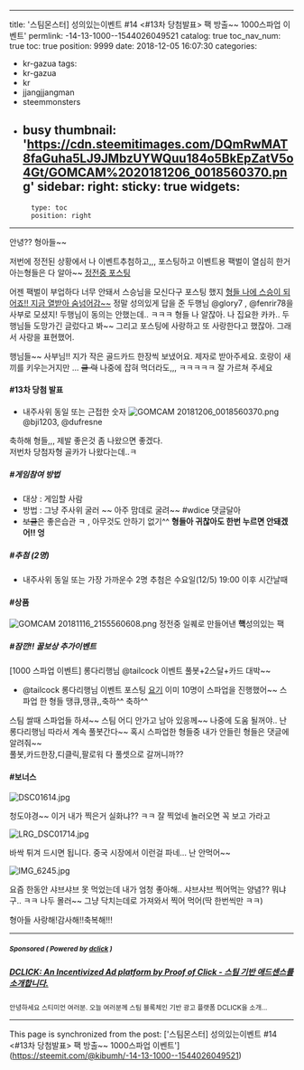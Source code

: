 
---
title: '스팀몬스터] 성의있는이벤트 #14 <#13차 당첨발표> 팩 방출~~  1000스파업 이벤트'
permlink: -14-13-1000--1544026049521
catalog: true
toc_nav_num: true
toc: true
position: 9999
date: 2018-12-05 16:07:30
categories:
- kr-gazua
tags:
- kr-gazua
- kr
- jjangjjangman
- steemmonsters
- busy
thumbnail: 'https://cdn.steemitimages.com/DQmRwMAT8faGuha5LJ9JMbzUYWQuu184o5BkEpZatV5o4Gt/GOMCAM%2020181206_0018560370.png'
sidebar:
    right:
        sticky: true
widgets:
    -
        type: toc
        position: right
---


안녕?? 형아들~~


저번에 정전된 상황에서 나 이벤트추첨하고,,, 포스팅하고
이벤트용 팩벌이 열심히 한거 아는형들은 다 알아~~
[정전중 포스팅](https://steemit.com/kr-gazua/@kibumh/-13-13-1000--1543846361052)

어젠 팩벌이 부업하다 너무 안돼서 스승님을 모신다구 포스팅 했지
[형들 나에 스승이 되어죠!! 지금 열받아 숨넘어감~~](https://steemit.com/kr-gazua/@kibumh/--1543938457337)
정말 성의있게 답을 준 두행님 @glory7 , @fenrir78을  사부로 모셨지!
두행님이 동의는 안했는데.. ㅋㅋㅋ 형들 나 알잖아. 
나 집요한 카카..  두행님들  도망가긴 글렀다고 봐~~ 
그리고 포스팅에 사랑하고 또 사랑한다고 했잖아.  그래서 사랑을 표현했어.

행님들~~ 사부님!!  지가 작은 골드카드 한장씩 보냈어요.
제자로 받아주세요. 호랑이 새끼를 키우는거지만 ... ~~쿨 럭~~
나중에 잡혀 먹더라도,,,  ㅋㅋㅋㅋㅋ 잘 가르쳐 주세요

#### #13차 당첨 발표
- 내주사위 동일 또는 근접한 숫자
![GOMCAM 20181206_0018560370.png](https://cdn.steemitimages.com/DQmRwMAT8faGuha5LJ9JMbzUYWQuu184o5BkEpZatV5o4Gt/GOMCAM%2020181206_0018560370.png)
  @bji1203, @dufresne

축하해 형들,,, 제발 좋은것 좀 나왔으면 좋겠다.  
저번차 당첨자형 골카가 나왔다는데..ㅋ


##### #게임참여 방법
- 대상 : 게임할 사람
- 방법 : 그냥 주사위 굴러 ~~ 아주 맘데로 굴려~~  #wdice 댓글달아
- ~~보클~~은 좋은습관 ㅋ , 아무것도 안하기 없기^^
  **형들아 귀찮아도 한번 누르면 안돼겠어!! 엉**

##### #추첨 (2명)
-  내주사위 동일 또는 가장 가까운수 2명
추첨은 수요일(12/5) 19:00 이후 시간날때

#### #상품
![GOMCAM 20181116_2155560608.png](https://steemitimages.com/400x400/https://cdn.steemitimages.com/DQmT8vwttCPYDuuVUHqKhDVtSP86LAmL4GWD7nkzbbRKNA3/GOMCAM%2020181116_2155560608.png)
정전중 일퀘로 만들어낸 **핵**성의있는 팩



##### #잠깐!!   꿀보상 추가이벤트
[1000 스파업 이벤트] 롱다리행님 @tailcock 이벤트 풀봇+2스달+카드 대박~~
 - @tailcock  롱다리행님 이벤트 포스팅 [요기](https://steemit.com/spaup/@tailcock/000-56-1543825769927)
    이미 10명이 스파업을 진행했어~~ 스파업 한 형들 땡큐,땡큐,,축하^^ 축하^^

스팀 쌀때  스파업들 하셔~~ 스팀 어디 안가고 남아 있응께~~
나중에 도움 될꺼야.. 난 롱다리행님 따라서 계속 풀봇간다~~
혹시 스파업한 형들중 내가 안들린 형들은  댓글에 알려줘~~  
풀봇,카드한장,디클릭,팔로워 다 풀셋으로 갈꺼니까?? 

#### #보너스
![DSC01614.jpg](https://cdn.steemitimages.com/DQmZ3Ft1qb97SVFjnBAF84jZFJed4zCpXh8PBvWkhHtuVUX/DSC01614.jpg)

청도야경~~ 이거 내가 찍은거 실화냐?? ㅋㅋ 잘 찍었네
놀러오면 꼭 보고 가라고

![LRG_DSC01714.jpg](https://cdn.steemitimages.com/DQmQrEvhHcyj9nCSpG2Eq5ZNAc7n66A1UkDkxamKTxqj2pn/LRG_DSC01714.jpg)

바싹 튀겨 드시면 됩니다.  중국 시장에서 이런걸 파네... 난 안먹어~~

![IMG_6245.jpg](https://cdn.steemitimages.com/DQmcK41kWMtgtCzRGASJ87RezVuS2D4rssruEkWuppD2Da4/IMG_6245.jpg)

요즘 한동안 샤브샤브 못 먹었는데 내가 엄청 좋아해..
샤브샤브 찍어먹는 양념?? 뭐냐구.. ㅋㅋ 나두 몰러~~
그냥 닥치는데로 가져와서 찍어 먹어(딱 한번씩만 ㅋㅋ)

형아들 사랑해!감사해!!축복해!!!

---

#####  <sub> **Sponsored ( Powered by [dclick](https://www.dclick.io) )** </sub>
##### [DCLICK: An Incentivized Ad platform by Proof of Click - 스팀 기반 애드센스를 소개합니다.](https://api.dclick.io/v1/c?x=eyJhbGciOiJIUzI1NiIsInR5cCI6IkpXVCJ9.eyJjIjoia2lidW1oIiwicyI6Ii0xNC0xMy0xMDAwLS0xNTQ0MDI2MDQ5NTIxIiwiYSI6WyJ0LTEiXSwidXJsIjoiaHR0cHM6Ly9zdGVlbWl0LmNvbS9kY2xpY2svQGRjbGljay9kY2xpY2stYW4taW5jZW50aXZpemVkLWFkLXBsYXRmb3JtLWJ5LXByb29mLW9mLWNsaWNrLSIsImlhdCI6MTU0NDAyNjA0OSwiZXhwIjoxODU5Mzg2MDQ5fQ.-aul3wE3Ey2hPpxWfBSEThNs_WgDjXOrxDRwd3GaP2I)
<sup>안녕하세요 스티미언 여러분. 오늘 여러분께 스팀 블록체인 기반 광고 플랫폼 DCLICK을 소개...</sup>
</center>

- - -

This page is synchronized from the post: ['스팀몬스터] 성의있는이벤트 #14 <#13차 당첨발표> 팩 방출~~  1000스파업 이벤트'](https://steemit.com/@kibumh/-14-13-1000--1544026049521)
